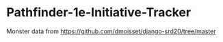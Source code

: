 # Pathfinder-1e-Initiative-Tracker
 
Monster data from https://github.com/dmoisset/django-srd20/tree/master